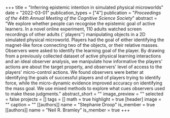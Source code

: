 +++
title = "Inferring epistemic intention in simulated physical microworlds"
date = "2022-03-01"
publication_types = ["4"]
publication = "_Proceedings of the 44th Annual Meeting of the Cognitive Science Society_"
abstract = "We explore whether people can recognise the epistemic goal of active learners. In a novel online experiment, 110 adults watched screen recordings of other adults (``players'') manipulating objects in a 2D simulated physical microworld. Players had the goal of either identifying the magnet-like force connecting two of the objects, or their relative masses. Observers were asked to identify the learning goal of the player. By drawing from a previously collected dataset of active physical learning interactions and an ideal observer analysis, we manipulate how informative the players' actions are about the target property, and observers' level of access to the players' micro-control actions. We found observers were better at identifying the goals of successful players and of players trying to identify force, while the micro-dynamic evidence improved accuracy on identifying the mass goal. We use mixed methods to explore what cues observers used to make these judgments."
abstract_short = ""
image_preview = ""
selected = false
projects = []
tags = []
math = true
highlight = true
[header]
image = ""
caption = ""
[[authors]]
	name = "Stephanie Droop"
	is_member = true
[[authors]]
	name = "Neil R. Bramley"
	is_member = true
+++
